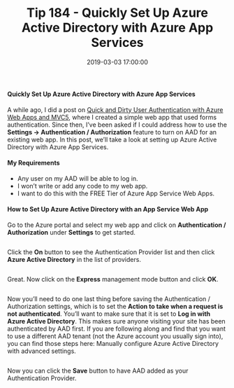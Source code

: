 ﻿---
type: post
title: "Tip 184 - Quickly Set Up Azure Active Directory with Azure App Services"
excerpt: "Quickly Set Up Azure Active Directory with Azure App Services"
tags: [azure, windows, portal, cloud, developers, tipsandtricks]
share: true
date: 2019-03-03 17:00:00
---

#### Quickly Set Up Azure Active Directory with Azure App Services

A while ago, I did a post on [Quick and Dirty User Authentication with Azure Web Apps and MVC5](https://microsoft.github.io/AzureTipsAndTricks/blog/tip112.html), where I created a simple web app that used forms authentication. Since then, I’ve been asked if I could address how to use the **Settings -> Authentication / Authorization** feature to turn on AAD for an existing web app. In this post, we’ll take a look at setting up Azure Active Directory with Azure App Services.

#### My Requirements

*	Any user on my AAD will be able to log in.
*	I won’t write or add any code to my web app.
*	I want to do this with the FREE Tier of Azure App Service Web Apps.

#### How to Set Up Azure Active Directory with an App Service Web App
Go to the Azure portal and select my web app and click on **Authentication / Authorization** under **Settings** to get started.

<img :src="$withBase('/files/aad1.png')">

Click the **On** button to see the Authentication Provider list and then click **Azure Active Directory** in the list of providers.

<img :src="$withBase('/files/aad2.png')">

Great. Now click on the **Express** management mode button and click **OK**.

<img :src="$withBase('/files/aad3.png')">

Now you’ll need to do one last thing before saving the Authentication / Authorization settings, which is to set the **Action to take when a request is not authenticated**. You’ll want to make sure that it is set to **Log in with Azure Active Directory**. This makes sure anyone visiting your site has been authenticated by AAD first.  If you are following along and find that you want to use a different AAD tenant (not the Azure account you usually sign into), you can find those steps here: Manually configure Azure Active Directory with advanced settings.

<img :src="$withBase('/files/aad4.png')">

Now you can click the **Save** button to have AAD added as your Authentication Provider.
